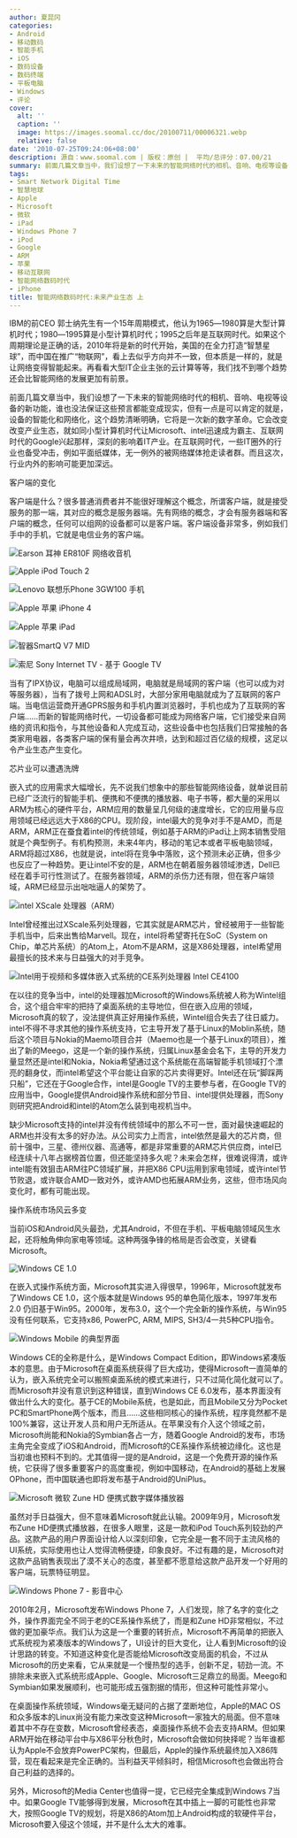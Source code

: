 ```yaml
---
author: 夏昆冈
categories:
- Android
- 移动数码
- 智能手机
- iOS
- 数码设备
- 数码终端
- 平板电脑
- Windows
- 评论
cover:
  alt: ''
  caption: ''
  image: https://images.soomal.cc/doc/20100711/00006321.webp
  relative: false
date: '2010-07-25T09:24:06+08:00'
description: 源自：www.soomal.com | 版权：原创 |  平均/总评分：07.00/21
summary: 前面几篇文章当中，我们设想了一下未来的智能网络时代的相机、音响、电视等设备的新功能，谁也没法保证这些预言都能变成现实，但有一点是可以肯定的就是，设备的智能化和网络化，这个趋势清晰明确，它将是一次新的数字革命。它会改变改变产业生态，就如同小型计算机时代让Microsoft、intel迅速成为霸主、互联网时代的Google兴起那样，深刻的影响着IT产业……而这次，行业内外的影响可能更加深远。
tags:
- Smart Network Digital Time
- 智慧地球
- Apple
- Microsoft
- 微软
- iPad
- Windows Phone 7
- iPod
- Google
- ARM
- 苹果
- 移动互联网
- 智能网络数码时代
- iPhone
title: 智能网络数码时代:未来产业生态 上
---
```


IBM的前CEO 郭士纳先生有一个15年周期模式，他认为1965―1980算是大型计算机时代；1980―1995算是小型计算机时代；1995之后年是互联网时代。如果这个周期理论是正确的话，2010年将是新的时代开始，美国的在全力打造“智慧星球”，而中国在推广“物联网”，看上去似乎方向并不一致，但本质是一样的，就是让网络变得智能起来。再看看大型IT企业主张的云计算等等，我们找不到哪个趋势还会比智能网络的发展更加有前景。



前面几篇文章当中，我们设想了一下未来的智能网络时代的相机、音响、电视等设备的新功能，谁也没法保证这些预言都能变成现实，但有一点是可以肯定的就是，设备的智能化和网络化，这个趋势清晰明确，它将是一次新的数字革命。它会改变改变产业生态，就如同小型计算机时代让Microsoft、intel迅速成为霸主、互联网时代的Google兴起那样，深刻的影响着IT产业。在互联网时代，一些IT圈外的行业也备受冲击，例如平面纸媒体，无一例外的被网络媒体抢走读者群。而且这次，行业内外的影响可能更加深远。



客户端的变化



客户端是什么？很多普通消费者并不能很好理解这个概念，所谓客户端，就是接受服务的那一端，其对应的概念是服务器端。先有网络的概念，才会有服务器端和客户端的概念，任何可以组网的设备都可以是客户端。客户端设备非常多，例如我们手中的手机，它就是电信业务的客户端。



![Earson 耳神 ER810F 网络收音机](https://images.soomal.cc/doc/20100309/00004318.webp)



![Apple iPod Touch 2](https://images.soomal.cc/doc/20090503/00001676.webp)



![Lenovo 联想乐Phone 3GW100 手机](https://images.soomal.cc/doc/20100607/00005868.webp)



![Apple 苹果 iPhone 4](https://images.soomal.cc/doc/20100608/00005934.webp)



![Apple 苹果 iPad](https://images.soomal.cc/doc/20100416/00005031.webp)



![智器SmartQ V7 MID](https://images.soomal.cc/doc/20091206/00003260.webp)



![索尼 Sony Internet TV - 基于 Google TV](https://images.soomal.cc/doc/20100711/00006320.webp)



当有了IPX协议，电脑可以组成局域网，电脑就是局域网的客户端（也可以成为对等服务器），当有了拨号上网和ADSL时，大部分家用电脑就成为了互联网的客户端。当电信运营商开通GPRS服务和手机内置浏览器时，手机也成为了互联网的客户端……而新的智能网络时代，一切设备都可能成为网络客户端，它们接受来自网络的资讯和指令，与其他设备和人完成互动，这些设备中也包括我们日常接触的各类家用电器，各类客户端的保有量会再次井喷，达到和超过百亿级的规模，这足以令产业生态产生变化。



芯片业可以遭遇洗牌



嵌入式的应用需求大幅增长，先不说我们想象中的那些智能网络设备，就单说目前已经广泛流行的智能手机、便携和不便携的播放器、电子书等，都大量的采用以ARM为核心的硬件平台，ARM应用的数量呈几何级的速度增长，它的应用量与应用领域已经远远大于X86的CPU。现阶段，intel最大的竞争对手不是AMD，而是ARM，ARM正在蚕食着intel的传统领域，例如基于ARM的iPad让上网本销售受阻就是个典型例子。有机构预测，未来4年内，移动的笔记本或者平板电脑领域，ARM将超过X86，也就是说，intel将在竞争中落败，这个预测未必正确，但多少也反应了一种趋势。更让intel不安的是，ARM也在朝着服务器领域渗透，Dell已经在着手可行性测试了。在服务器领域，ARM的杀伤力还有限，但在客户端领域，ARM已经显示出咄咄逼人的架势了。



![intel XScale 处理器（ARM）](https://images.soomal.cc/doc/20100711/00006321.webp)



Intel曾经推出过XScale系列处理器，它其实就是ARM芯片，曾经被用于一些智能手机当中，后来出售给Marvell。现在，intel将希望寄托在SoC（System on Chip，单芯片系统）的Atom上，Atom不是ARM，这是X86处理器，intel希望用最擅长的技术来与日益强大的对手竞争。



![Intel用于视频和多媒体嵌入式系统的CE系列处理器 Intel CE4100](https://images.soomal.cc/doc/20100704/00006253.webp)



在以往的竞争当中，intel的处理器加Microsoft的Windows系统被人称为Wintel组合，这个组合牢牢的把持了桌面系统的主导地位，但在嵌入应用的领域，Microsoft真的软了，没法提供真正好用操作系统，Wintel组合失去了往日威力。intel不得不寻求其他的操作系统支持，它主导开发了基于Linux的Moblin系统，随后这个项目与Nokia的Maemo项目合并（Maemo也是一个基于Linux的项目），推出了新的Meego，这是一个新的操作系统，归属Linux基金会名下，主导的开发力量显然还是intel和Nokia，Nokia希望通过这个系统能在高端智能手机领域打个漂亮的翻身仗，而intel希望这个平台能让自家的芯片卖得更好。Intel还在玩“脚踩两只船”，它还在于Google合作，intel是Google TV的主要参与者，在Google TV的应用当中，Google提供Android操作系统和部分节目、intel提供处理器，而Sony则研究把Android和intel的Atom怎么装到电视机当中。



缺少Microsoft支持的intel并没有传统领域中的那么不可一世，面对最快速崛起的ARM也并没有太多的好办法。从公司实力上而言，intel依然是最大的芯片商，但前十强中，三星、德州仪器、高通等，都是非常重要的ARM芯片供应商，intel已经连续十八年占据榜首位置，但还能坚持多久呢？未来会怎样，很难说得清，或许intel能有效狙击ARM往PC领域扩展，并把X86 CPU运用到家电领域，或许intel节节败退，或许联合AMD一致对外，或许AMD也拓展ARM业务，这些，但市场风向变化时，都有可能出现。



操作系统市场风云多变



当前iOS和Android风头最劲，尤其Android，不但在手机、平板电脑领域风生水起，还将触角伸向家电等领域。这种两强争锋的格局是否会改变，关键看Microsoft。



![Windows CE 1.0](https://images.soomal.cc/doc/20100711/00006322.webp)



在嵌入式操作系统方面，Microsoft其实进入得很早，1996年，Microsoft就发布了Windows CE 1.0，这个版本就是Windows 95的单色简化版本，1997年发布2.0 仍旧基于Win95。2000年，发布3.0，这个一个完全新的操作系统，与Win95没有任何联系，它支持x86, 
PowerPC, ARM, MIPS, SH3/4一共5种CPU指令。



![Windows Mobile 的典型界面](https://images.soomal.cc/doc/20100711/00006323.webp)



Windows CE的全称是什么，是Windows Compact Edition，即Windows紧凑版本的意思。由于Microsoft在桌面系统获得了巨大成功，使得Microsoft一直简单的认为，嵌入系统完全可以搬照桌面系统的模式来进行，只不过简化简化就可以了。而Microsoft并没有意识到这种错误，直到Windows CE 6.0发布，基本界面没有做出什么大的变化。基于CE的Mobile系统，也是如此，而且Mobile又分为Pocket PC和SmartPhone两个版本，而且……这些相同核心的操作系统，程序竟然都不是100%兼容，这让开发人员和用户无所适从。在苹果没有介入这个领域之前，Microsoft尚能和Nokia的Symbian各占一方，随着Google Android的发布，市场主角完全变成了iOS和Android，而Microsoft的CE系操作系统被边缘化。这也是当初谁也预料不到的。尤其值得一提的是Android，这是一个免费开源的操作系统，它获得了很多重要客户的高度重视，例如中国移动，在Android的基础上发展OPhone，而中国联通也即将发布基于Android的UniPlus。



![Microsoft 微软 Zune HD 便携式数字媒体播放器](https://images.soomal.cc/doc/20090916/00002762.webp)



虽然对手日益强大，但不意味着Microsoft就此认输。2009年9月，Microsoft发布Zune HD便携式播放器，在很多人眼里，这是一款和iPod 
Touch系列较劲的产品。这款产品的用户界面设计给人以深刻印象，它完全是一套不同于主流风格的UI系统，实际使用也让人觉得流畅便捷，印象良好。不过有趣的是，Microsoft对这款产品销售表现出了漠不关心的态度，甚至都不愿意给这款产品开发一个好用的客户端，玩票特征明显。



![Windows Phone 7 - 影音中心](https://images.soomal.cc/doc/20100216/00004092.webp)



2010年2月，Microsoft发布Windows Phone 7，人们发现，除了名字的变化之外，操作界面完全不同于老的CE系操作系统了，而是和Zune HD非常相似，不过做的更加豪华点。我们认为这是一个重要的转折点，Microsoft不再简单的把嵌入式系统视为紧凑版本的Windows了，UI设计的巨大变化，让人看到Microsoft的设计思路的转变。不知道这种变化是否能给Microsoft改变局面的机会，不过从Microsoft的历史来看，它从来就是一个慢热型的选手，创新不足，韧劲一流。不排除未来嵌入式系统形成Apple、Google、Microsoft三足鼎立的局面。Meego和Symbian如果发展顺利，也可能形成五强割据的情形，但这种可能性非常小。



在桌面操作系统领域，Windows毫无疑问的占据了垄断地位，Apple的MAC OS和众多版本的Linux尚没有能力来改变这种Microsoft一家独大的局面。但不意味着其中不存在变数，Microsoft曾经表态，桌面操作系统不会去支持ARM。但如果ARM开始在移动平台中与X86平分秋色时，Microsoft会做如何抉择呢？当年谁都认为Apple不会放弃PowerPC架构，但最后，Apple的操作系统最终加入X86阵营，现在看起来是完全正确的。当利益天平倾斜时，相信Microsoft也会做出符合自己利益的选择的。



另外，Microsoft的Media Center也值得一提，它已经完全集成到Windows 7当中。如果Google TV能够得到发展，Microsoft在其中插上一脚的可能性也非常大，按照Google TV的规划，将是X86的Atom加上Android构成的软硬件平台，Microsoft要入侵这个领域，并不是什么太大的难事。